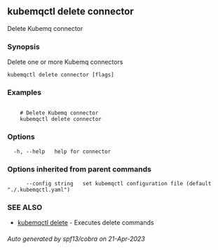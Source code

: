 ## kubemqctl delete connector

Delete Kubemq connector

### Synopsis

Delete one or more Kubemq connectors

```
kubemqctl delete connector [flags]
```

### Examples

```

 	# Delete Kubemq connector
	kubemqctl delete connector

```

### Options

```
  -h, --help   help for connector
```

### Options inherited from parent commands

```
      --config string   set kubemqctl configuration file (default "./.kubemqctl.yaml")
```

### SEE ALSO

* [kubemqctl delete](kubemqctl_delete.md)	 - Executes delete commands

###### Auto generated by spf13/cobra on 21-Apr-2023
